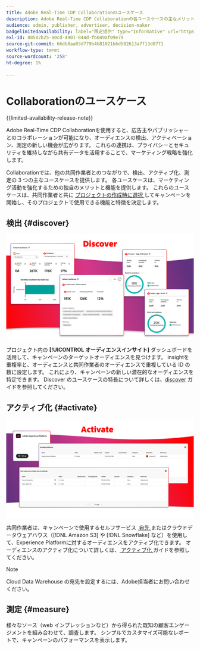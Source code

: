 ```yaml
---
title: Adobe Real-Time CDP Collaborationのユースケース
description: Adobe Real-Time CDP Collaborationの各ユースケースの主なメリットを説明します。
audience: admin, publisher, advertiser, decision-maker
badgelimitedavailability: label="限定提供" type="Informative" url="https://helpx.adobe.com/jp/legal/product-descriptions/real-time-customer-data-platform-collaboration.html newtab=true"
exl-id: 88582b25-a0cd-4901-844d-fb049af09e79
source-git-commit: 66db8aa03d779b4b81021b6d502613a7f13d0771
workflow-type: tm+mt
source-wordcount: '258'
ht-degree: 1%

---
```


# Collaborationのユースケース

{{limited-availability-release-note}}

Adobe Real-Time CDP Collaborationを使用すると、広告主やパブリッシャーとのコラボレーションが可能になり、オーディエンスの検出、アクティベーション、測定の新しい機会が広がります。 これらの連携は、プライバシーとセキュリティを維持しながら共有データを活用することで、マーケティング戦略を強化します。

Collaborationでは、他の共同作業者とのつながりで、検出、アクティブ化、測定の 3 つの主なユースケースを提供します。 各ユースケースは、マーケティング活動を強化するための独自のメリットと機能を提供します。 これらのユースケースは、共同作業者と共に [&#x200B; プロジェクトの作成時に選択 &#x200B;](../collaborate/manage-projects.md#project-use-cases) してキャンペーンを開始し、そのプロジェクトで使用できる機能と特徴を決定します。

## 検出 {#discover}

![&#x200B; オーディエンスインサイトダッシュボードモジュールを見つける。](/help/assets/use-cases/discover.png)

プロジェクト内の **[!UICONTROL オーディエンスインサイト]** ダッシュボードを活用して、キャンペーンのターゲットオーディエンスを見つけます。 insightを重複率と、オーディエンスと共同作業者のオーディエンスで重複している ID の数に設定します。 これにより、キャンペーンの新しい潜在的なオーディエンスを特定できます。 Discover のユースケースの特長について詳しくは、[discover](../collaborate/discover.md) ガイドを参照してください。

## アクティブ化 {#activate}

![&#x200B; オーディエンスダッシュボードモジュールのアクティブ化 &#x200B;](/help/assets/use-cases/activate.png)

共同作業者は、キャンペーンで使用するセルフサービス [&#x200B; 宛先 &#x200B;](/help/guide/destinations/experience-platform.md) またはクラウドデータウェアハウス（[!DNL Amazon S3] や [!DNL Snowflake] など）を使用して、Experience Platformに対するオーディエンスをアクティブ化できます。 オーディエンスのアクティブ化について詳しくは、[&#x200B; アクティブ化 &#x200B;](../collaborate/activate.md) ガイドを参照してください。

>[!NOTE]
>
> Cloud Data Warehouse の宛先を設定するには、Adobe担当者にお問い合わせください。

## 測定 {#measure}

様々なソース（web インプレッションなど）から得られた既知の顧客エンゲージメントを組み合わせて、調査します。 シンプルでカスタマイズ可能なレポートで、キャンペーンのパフォーマンスを表示します。
